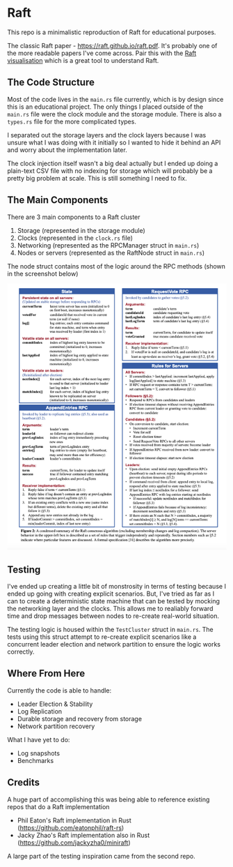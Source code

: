 # Raft
This repo is a minimalistic reproduction of Raft for educational purposes.

The classic Raft paper - https://raft.github.io/raft.pdf. It's probably one of the more readable papers I've come across. Pair this with the [Raft visualisation](https://thesecretlivesofdata.com/raft/) which is a great tool to understand Raft.

##  The Code Structure

Most of the code lives in the `main.rs` file currently, which is by design since this is an educational project. The only things I placed outside of the `main.rs` file were the clock module and the storage module. There is also a `types.rs` file for the more complicated types.

I separated out the storage layers and the clock layers because I was unsure what I was doing with it initially so I wanted to hide it behind an API and worry about the implementation later.

The clock injection itself wasn't a big deal actually but I ended up doing a plain-text CSV file with no indexing for storage which will probably be a pretty big problem at scale. This is still something I need to fix.

##  The Main Components

There are 3 main components to a Raft cluster

1. Storage (represented in the storage module)
2. Clocks (represented in the `clock.rs` file)
3. Networking (represented as the RPCManager struct in `main.rs`)
4. Nodes or servers (represented as the RaftNode struct in `main.rs`)

The node struct contains most of the logic around the RPC methods (shown in the screenshot below)

![](/assets/raft-rpc.png)

##  Testing

I've ended up creating a little bit of monstrosity in terms of testing because I ended up going with creating explicit scenarios. But, I've tried as far as I can to create a deterministic state machine that can be tested by mocking the networking layer and the clocks. This allows me to realiably forward time and drop messages between nodes to re-create real-world situation.

The testing logic is housed within the `TestCluster` struct in `main.rs`. The tests using this struct attempt to re-create explicit scenarios like a concurrent leader election and network partition to ensure the logic works correctly.

## Where From Here

Currently the code is able to handle:

* Leader Election & Stability
* Log Replication
* Durable storage and recovery from storage
* Network partition recovery

What I have yet to do:

* Log snapshots
* Benchmarks

##  Credits

A huge part of accomplishing this was being able to reference existing repos that do a Raft implementation

* Phil Eaton's Raft implementation in Rust (https://github.com/eatonphil/raft-rs)
* Jacky Zhao's Raft implementation also in Rust (https://github.com/jackyzha0/miniraft)

A large part of the testing inspiration came from the second repo.